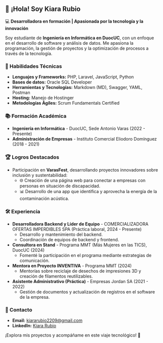 ## 👋 ¡Hola! Soy Kiara Rubio

💻 **Desarrolladora en formación | Apasionada por la tecnología y la innovación**

Soy estudiante de **Ingeniería en Informática en DuocUC**, con un enfoque en el desarrollo de software y análisis de datos. Me apasiona la programación, la gestión de proyectos y la optimización de procesos a través de la tecnología.

### 🚀 Habilidades Técnicas
- **Lenguajes y Frameworks:** PHP, Laravel, JavaScript, Python
- **Bases de datos:** Oracle SQL Developer
- **Herramientas y Tecnologías:** Markdown (MD), Swagger, YAML, Postman
- **Hosting:** Manejo de Hostinger
- **Metodologías Ágiles:** Scrum Fundamentals Certified

### 📚 Formación Académica
- **Ingeniería en Informática** - DuocUC, Sede Antonio Varas (2022 - Presente)
- **Administración de Empresas** - Instituto Comercial Eliodoro Domínguez (2018 - 2021)

### 🏆 Logros Destacados
- Participación en **VarasFest**, desarrollando proyectos innovadores sobre inclusión y sustentabilidad:
  - 🌐 Creación de una página web para conectar a empresas con personas en situación de discapacidad.
  - 📊 Desarrollo de una app que identifica y aprovecha la energía de la contaminación acústica.

### 🛠️ Experiencia
- **Desarrolladora Backend y Líder de Equipo** - COMERCIALIZADORA OFERTAS IMPERDIBLES SPA (Práctica laboral, 2024 - Presente)
  - Desarrollo y mantenimiento del backend.
  - Coordinación de equipos de backend y frontend.
- **Consultora en Stand** - Programa MMT (Más Mujeres en las TICS), DuocUC (2024)
  - Fomenté la participación en el programa mediante estrategias de comunicación.
- **Mentora en Proyecto INVENTIVA** - Programa MMT (2024)
  - Mentorías sobre reciclaje de desechos de impresiones 3D y creación de filamentos reutilizables.
- **Asistente Administrativo (Práctica)** - Empresas Jordan SA (2021 - 2022)
  - Gestión de documentos y actualización de registros en el software de la empresa.

### 📧 Contacto
- **Email:** kiararubio2209@gmail.com
- **LinkedIn:** [Kiara Rubio](https://www.linkedin.com/in/kiara-rubio-a13389251/)

¡Explora mis proyectos y acompáñame en este viaje tecnológico! 🚀

